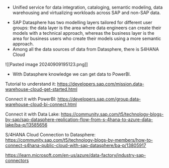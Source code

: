 - Unified service for data integration, cataloging, semantic modeling, data warehousing and virtualizing workloads across SAP and non-SAP data. 

+ SAP Datasphere has two modelling layers tailored for different user groups: the data layer is the area where data engineers can create their models with a technical approach, whereas the business layer is the area for business users who create their models using a more semantic approach.
+ Among all the data sources of data from Datasphere, there is S4HANA Cloud 

![[Pasted image 20240909195123.png]]


- With Datasphere knowledge we can get data to PowerBI.

Tutorial to understand it: https://developers.sap.com/mission.data-warehouse-cloud-get-started.html

Connect it with PowerBI: https://developers.sap.com/group.data-warehouse-cloud-bi-connect.html

Connect it with Data Lake: https://community.sap.com/t5/technology-blogs-by-sap/sap-datasphere-replication-flow-from-s-4hana-to-azure-data-lake/ba-p/13585656

S/4HANA Cloud Connection to Datasphere: https://community.sap.com/t5/technology-blogs-by-members/how-to-connect-s4hana-public-cloud-with-sap-datasphere/ba-p/13805917

https://learn.microsoft.com/en-us/azure/data-factory/industry-sap-connectors

